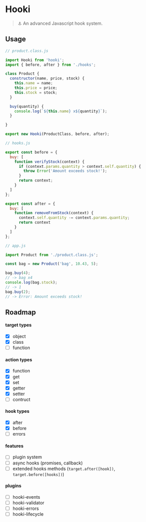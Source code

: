 # Hooki

> ⚓️  An advanced Javascript hook system.

## Usage

```js
// product.class.js

import Hooki from 'hooki';
import { before, after } from './hooks';

class Product {
  constructor(name, price, stock) {
    this.name = name;
    this.price = price;
    this.stock = stock;
  }

  buy(quantity) {
    console.log(`${this.name} x${quantity}`);
  }

}

export new Hooki(ProductClass, before, after);

```

```js
// hooks.js

export const before = {
  buy: [
    function verifyStock(context) {
      if (context.params.quantity > context.self.quantity) {
        throw Error('Amount exceeds stock!');
      }
      return context;
    }
  ]
};

export const after = {
  buy: [
    function removeFromStock(context) {
      context.self.quantity -= context.params.quantity;
      return context
    }
  ]
};

```

```js
// app.js

import Product from './product.class.js';

const bag = new Product('bag', 10.43, 5);

bag.buy(4); 
// -> bag x4
console.log(bag.stock); 
// -> 1
bag.buy(2); 
// -> Error: Amount exceeds stock!

```

## Roadmap

#### target types
- [x] object
- [x] class
- [ ] function

#### action types
- [x] function
- [x] get
- [x] set
- [x] getter
- [x] setter
- [ ] contruct

#### hook types
- [x] after
- [x] before
- [ ] errors

#### features
- [ ] plugin system
- [ ] async hooks (promises, callback)
- [ ] extended hooks methods (`target.after([hook])`, `target.before([hooks])`)

#### plugins
- [ ] hooki-events
- [ ] hooki-validator
- [ ] hooki-errors
- [ ] hooki-lifecycle
